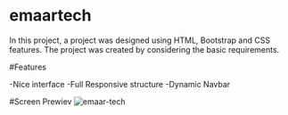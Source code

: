 # emaartech

In this project, a project was designed using HTML, Bootstrap and CSS features. The project was created by considering the basic requirements.

#Features

-Nice interface
-Full Responsive structure
-Dynamic Navbar

#Screen Prewiev
![emaar-tech](https://github.com/ExArass/emaartech/assets/119482782/7f845e45-0fca-4aea-a140-4aae25304402)
